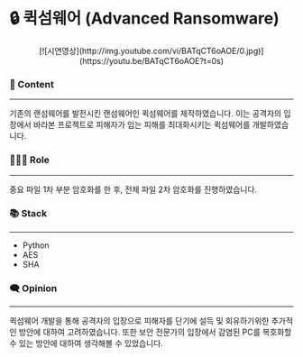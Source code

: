 # 🔒 퀵섬웨어 (Advanced Ransomware)

<p align="center">
[![시연영상](http://img.youtube.com/vi/BATqCT6oAOE/0.jpg)](https://youtu.be/BATqCT6oAOE?t=0s) 
</p>

### 📄 Content

---

기존의 랜섬웨어를 발전시킨 랜섬웨어인 퀵섬웨어를 제작하였습니다. 이는 공격자의 입장에서 바라본 프로젝트로 피해자가 입는 피해를 최대화시키는 퀵섬웨어를 개발하였습니다.

### 👩🏻‍💻 Role

---

중요 파일 1차 부분 암호화를 한 후, 전체 파일 2차 암호화를 진행하였습니다.

### 📚 Stack

---

- Python
- AES
- SHA

### 🗨️ Opinion

---

퀵섬웨어 개발을 통해 공격자의 입장으로 피해자를 단기에 설득 및 회유하기위한 추가적인 방안에 대하여 고려하였습니다. 또한 보안 전문가의 입장에서 감염된 PC를 복호화할 수 있는 방안에 대하여 생각해볼 수 있었습니다.
